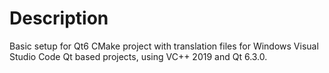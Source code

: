 # Description
Basic setup for Qt6 CMake project with translation files for
Windows Visual Studio Code Qt based projects, using VC++ 2019
and Qt 6.3.0.
